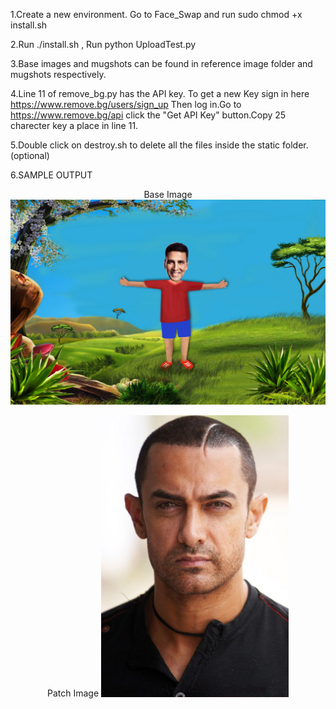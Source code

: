 1.Create a new environment.
Go to Face_Swap and run sudo chmod +x install.sh


2.Run ./install.sh , Run python UploadTest.py

3.Base images and mugshots can be found in reference image folder and mugshots respectively.

4.Line 11 of remove_bg.py has the API key.
To get a new Key sign in here https://www.remove.bg/users/sign_up 
Then log in.Go to https://www.remove.bg/api click the "Get API Key" button.Copy 25 charecter key a place in line 11.

5.Double click on destroy.sh to delete all the files inside the static folder.(optional)

6.SAMPLE OUTPUT

<p align="center">Base Image
<img src="https://github.com/Aakroat/Face_Swap/blob/master/images/base/akshay_base.jpg"> 
</p>
<p align="center">Patch Image
<img src="https://github.com/Aakroat/Face_Swap/blob/master/images/patch/aa.jpg" width=300>  
</p>  


